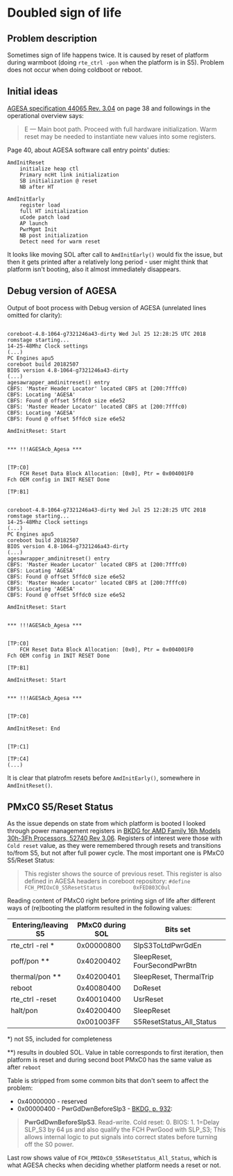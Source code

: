 Doubled sign of life
====================

Problem description
-------------------

Sometimes sign of life happens twice. It is caused by reset of platform during
warmboot (doing `rte_ctrl -pon` when the platform is in S5). Problem does
not occur when doing coldboot or reboot.

Initial ideas
-------------

[AGESA specification 44065 Rev. 3.04](https://support.amd.com/TechDocs/44065_Arch2008.pdf)
on page 38 and followings in the operational overview says:

> E — Main boot path. Proceed with full hardware initialization.
> Warm reset may be needed to instantiate new values into some registers.

Page 40, about AGESA software call entry points' duties:

```
AmdInitReset
    initialize heap ctl
    Primary ncHt link initialization
    SB initialization @ reset
    NB after HT

AmdInitEarly
    register load
    full HT initialization
    uCode patch load
    AP launch
    PwrMgmt Init
    NB post initialization
    Detect need for warm reset
```

It looks like moving SOL after call to `AmdInitEarly()` would fix the issue,
but then it gets printed after a relatively long period - user might think
that platform isn't booting, also it almost immediately disappears.

Debug version of AGESA
----------------------

Output of boot process with Debug version of AGESA (unrelated lines omitted
  for clarity):
```

coreboot-4.8-1064-g7321246a43-dirty Wed Jul 25 12:28:25 UTC 2018 romstage starting...
14-25-48Mhz Clock settings
(...)
PC Engines apu5
coreboot build 20182507
BIOS version 4.8-1064-g7321246a43-dirty
(...)
agesawrapper_amdinitreset() entry
CBFS: 'Master Header Locator' located CBFS at [200:7fffc0)
CBFS: Locating 'AGESA'
CBFS: Found @ offset 5ffdc0 size e6e52
CBFS: 'Master Header Locator' located CBFS at [200:7fffc0)
CBFS: Locating 'AGESA'
CBFS: Found @ offset 5ffdc0 size e6e52

AmdInitReset: Start


*** !!!AGESAcb_Agesa ***


[TP:C0]
    FCH Reset Data Block Allocation: [0x0], Ptr = 0x004001F0
Fch OEM config in INIT RESET Done

[TP:B1]


coreboot-4.8-1064-g7321246a43-dirty Wed Jul 25 12:28:25 UTC 2018 romstage starting...
14-25-48Mhz Clock settings
(...)
PC Engines apu5
coreboot build 20182507
BIOS version 4.8-1064-g7321246a43-dirty
(...)
agesawrapper_amdinitreset() entry
CBFS: 'Master Header Locator' located CBFS at [200:7fffc0)
CBFS: Locating 'AGESA'
CBFS: Found @ offset 5ffdc0 size e6e52
CBFS: 'Master Header Locator' located CBFS at [200:7fffc0)
CBFS: Locating 'AGESA'
CBFS: Found @ offset 5ffdc0 size e6e52

AmdInitReset: Start


*** !!!AGESAcb_Agesa ***


[TP:C0]
    FCH Reset Data Block Allocation: [0x0], Ptr = 0x004001F0
Fch OEM config in INIT RESET Done

[TP:B1]

AmdInitReset: Start


*** !!!AGESAcb_Agesa ***


[TP:C0]

AmdInitReset: End


[TP:C1]

[TP:C4]
(...)
```

It is clear that platrofm resets before `AmdInitEarly()`, somewhere in `AmdInitReset()`.

PMxC0 S5/Reset Status
---------------------

As the issue depends on state from which platform is booted I looked through power
management registers in [BKDG for AMD Family 16h Models 30h-3Fh Processors, 52740 Rev 3.06](https://support.amd.com/techdocs/52740_16h_models_30h-3fh_bkdg.pdf).
Registers of interest were those with `Cold reset` value, as they were remembered
through resets and transitions to/from S5, but not after full power cycle. The most
important one is PMxC0 S5/Reset Status:
> This register shows the source of previous reset.
This register is also defined in AGESA headers in coreboot repository:
`#define FCH_PMIOxC0_S5ResetStatus          0xFED803C0ul`

Reading content of PMxC0 right before printing sign of life after different ways
of (re)booting the platform resulted in the following values:

| Entering/leaving S5 | PMxC0 during SOL | Bits set                     |
|---------------------|------------------|------------------------------|
| rte_ctrl -rel *     | 0x00000800       | SlpS3ToLtdPwrGdEn            |
| poff/pon **         | 0x40200402       | SleepReset, FourSecondPwrBtn |
| thermal/pon **      | 0x40200401       | SleepReset, ThermalTrip      |
| reboot              | 0x40080400       | DoReset                      |
| rte_ctrl -reset     | 0x40010400       | UsrReset                     |
| halt/pon            | 0x40200400       | SleepReset                   |
|                     | 0x001003FF       | S5ResetStatus_All_Status     |

\*) not S5, included for completeness

\*\*) results in doubled SOL. Value in table corresponds to first iteration, then
platform is reset and during second boot PMxC0 has the same value as after `reboot`

Table is stripped from some common bits that don't seem to affect the problem:
- 0x40000000 - reserved
- 0x00000400 - PwrGdDwnBeforeSlp3 - [BKDG, p. 932](https://support.amd.com/techdocs/52740_16h_models_30h-3fh_bkdg.pdf):
> **PwrGdDwnBeforeSlpS3**. Read-write. Cold reset: 0. BIOS: 1.
> 1=Delay SLP_S3 by 64 μs and also qualify the FCH PwrGood with SLP_S3;
> This allows internal logic to put signals into correct states before
> turning off the S0 power.

Last row shows value of `FCH_PMIOxC0_S5ResetStatus_All_Status`, which is what
AGESA checks when deciding whether platform needs a reset or not.
